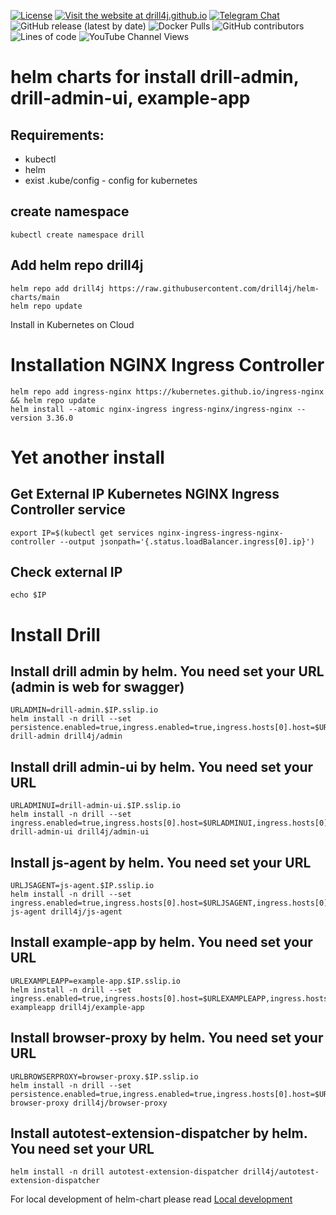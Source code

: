 [![License](https://img.shields.io/github/license/Drill4J/helm-charts)](LICENSE)
[![Visit the website at drill4j.github.io](https://img.shields.io/badge/visit-website-green.svg?logo=firefox)](https://drill4j.github.io/)
[![Telegram Chat](https://img.shields.io/badge/Chat%20on-Telegram-brightgreen.svg)](https://t.me/drill4j)  
![GitHub release (latest by date)](https://img.shields.io/github/v/release/Drill4J/helm-charts)
![Docker Pulls](https://img.shields.io/docker/pulls/Drill4J/helm-charts)
![GitHub contributors](https://img.shields.io/github/contributors/Drill4J/helm-charts)
![Lines of code](https://img.shields.io/tokei/lines/github/Drill4J/helm-charts)
![YouTube Channel Views](https://img.shields.io/youtube/channel/views/UCJtegUnUHr0bO6icF1CYjKw?style=social)

# helm charts for install drill-admin, drill-admin-ui, example-app

## Requirements:
- kubectl
- helm
- exist .kube/config - config for kubernetes

## create namespace
```
kubectl create namespace drill
```

## Add helm repo drill4j
```
helm repo add drill4j https://raw.githubusercontent.com/drill4j/helm-charts/main
helm repo update
```

Install in Kubernetes on Cloud

# Installation NGINX Ingress Controller
```
helm repo add ingress-nginx https://kubernetes.github.io/ingress-nginx && helm repo update
helm install --atomic nginx-ingress ingress-nginx/ingress-nginx --version 3.36.0
```

# Yet another install
## Get External IP Kubernetes NGINX Ingress Controller service
```
export IP=$(kubectl get services nginx-ingress-ingress-nginx-controller --output jsonpath='{.status.loadBalancer.ingress[0].ip}')
```
## Check external IP
```
echo $IP
```

# Install Drill

## Install drill admin by helm. You need set your URL (admin is web for swagger)
```
URLADMIN=drill-admin.$IP.sslip.io
helm install -n drill --set persistence.enabled=true,ingress.enabled=true,ingress.hosts[0].host=$URLADMIN,ingress.hosts[0].paths[0].path=/ drill-admin drill4j/admin
```

## Install drill admin-ui by helm. You need set your URL
```
URLADMINUI=drill-admin-ui.$IP.sslip.io
helm install -n drill --set ingress.enabled=true,ingress.hosts[0].host=$URLADMINUI,ingress.hosts[0].paths[0].path=/ drill-admin-ui drill4j/admin-ui
```

## Install js-agent by helm. You need set your URL
```
URLJSAGENT=js-agent.$IP.sslip.io
helm install -n drill --set ingress.enabled=true,ingress.hosts[0].host=$URLJSAGENT,ingress.hosts[0].paths[0].path=/ js-agent drill4j/js-agent
```

## Install example-app by helm. You need set your URL
```
URLEXAMPLEAPP=example-app.$IP.sslip.io
helm install -n drill --set ingress.enabled=true,ingress.hosts[0].host=$URLEXAMPLEAPP,ingress.hosts[0].paths[0].path=/ exampleapp drill4j/example-app
```

## Install browser-proxy by helm. You need set your URL
```
URLBROWSERPROXY=browser-proxy.$IP.sslip.io
helm install -n drill --set persistence.enabled=true,ingress.enabled=true,ingress.hosts[0].host=$URLBROWSERPROXY,ingress.hosts[0].paths[0].path=/ browser-proxy drill4j/browser-proxy
```

## Install autotest-extension-dispatcher by helm. You need set your URL
```
helm install -n drill autotest-extension-dispatcher drill4j/autotest-extension-dispatcher
```

For local development of helm-chart please read [Local development](local-development.md)
